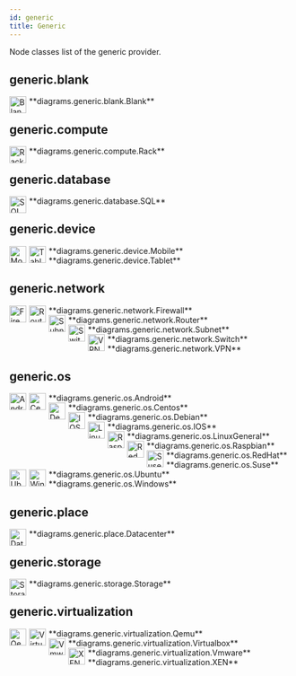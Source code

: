 ```yaml
---
id: generic
title: Generic
---
```


Node classes list of the generic provider.

## generic.blank


<img width="30" src="../../resources/generic/blank/blank.png" alt="Blank" style="float: left; padding-right: 5px;" >
**diagrams.generic.blank.Blank**

## generic.compute


<img width="30" src="../../resources/generic/compute/rack.png" alt="Rack" style="float: left; padding-right: 5px;" >
**diagrams.generic.compute.Rack**

## generic.database


<img width="30" src="../../resources/generic/database/sql.png" alt="SQL" style="float: left; padding-right: 5px;" >
**diagrams.generic.database.SQL**

## generic.device


<img width="30" src="../../resources/generic/device/mobile.png" alt="Mobile" style="float: left; padding-right: 5px;" >
**diagrams.generic.device.Mobile**

<img width="30" src="../../resources/generic/device/tablet.png" alt="Tablet" style="float: left; padding-right: 5px;" >
**diagrams.generic.device.Tablet**

## generic.network


<img width="30" src="../../resources/generic/network/firewall.png" alt="Firewall" style="float: left; padding-right: 5px;" >
**diagrams.generic.network.Firewall**

<img width="30" src="../../resources/generic/network/router.png" alt="Router" style="float: left; padding-right: 5px;" >
**diagrams.generic.network.Router**

<img width="30" src="../../resources/generic/network/subnet.png" alt="Subnet" style="float: left; padding-right: 5px;" >
**diagrams.generic.network.Subnet**

<img width="30" src="../../resources/generic/network/switch.png" alt="Switch" style="float: left; padding-right: 5px;" >
**diagrams.generic.network.Switch**

<img width="30" src="../../resources/generic/network/vpn.png" alt="VPN" style="float: left; padding-right: 5px;" >
**diagrams.generic.network.VPN**

## generic.os


<img width="30" src="../../resources/generic/os/android.png" alt="Android" style="float: left; padding-right: 5px;" >
**diagrams.generic.os.Android**

<img width="30" src="../../resources/generic/os/centos.png" alt="Centos" style="float: left; padding-right: 5px;" >
**diagrams.generic.os.Centos**

<img width="30" src="../../resources/generic/os/debian.png" alt="Debian" style="float: left; padding-right: 5px;" >
**diagrams.generic.os.Debian**

<img width="30" src="../../resources/generic/os/ios.png" alt="IOS" style="float: left; padding-right: 5px;" >
**diagrams.generic.os.IOS**

<img width="30" src="../../resources/generic/os/linux-general.png" alt="LinuxGeneral" style="float: left; padding-right: 5px;" >
**diagrams.generic.os.LinuxGeneral**

<img width="30" src="../../resources/generic/os/raspbian.png" alt="Raspbian" style="float: left; padding-right: 5px;" >
**diagrams.generic.os.Raspbian**

<img width="30" src="../../resources/generic/os/red-hat.png" alt="RedHat" style="float: left; padding-right: 5px;" >
**diagrams.generic.os.RedHat**

<img width="30" src="../../resources/generic/os/suse.png" alt="Suse" style="float: left; padding-right: 5px;" >
**diagrams.generic.os.Suse**

<img width="30" src="../../resources/generic/os/ubuntu.png" alt="Ubuntu" style="float: left; padding-right: 5px;" >
**diagrams.generic.os.Ubuntu**

<img width="30" src="../../resources/generic/os/windows.png" alt="Windows" style="float: left; padding-right: 5px;" >
**diagrams.generic.os.Windows**

## generic.place


<img width="30" src="../../resources/generic/place/datacenter.png" alt="Datacenter" style="float: left; padding-right: 5px;" >
**diagrams.generic.place.Datacenter**

## generic.storage


<img width="30" src="../../resources/generic/storage/storage.png" alt="Storage" style="float: left; padding-right: 5px;" >
**diagrams.generic.storage.Storage**

## generic.virtualization


<img width="30" src="../../resources/generic/virtualization/qemu.png" alt="Qemu" style="float: left; padding-right: 5px;" >
**diagrams.generic.virtualization.Qemu**

<img width="30" src="../../resources/generic/virtualization/virtualbox.png" alt="Virtualbox" style="float: left; padding-right: 5px;" >
**diagrams.generic.virtualization.Virtualbox**

<img width="30" src="../../resources/generic/virtualization/vmware.png" alt="Vmware" style="float: left; padding-right: 5px;" >
**diagrams.generic.virtualization.Vmware**

<img width="30" src="../../resources/generic/virtualization/xen.png" alt="XEN" style="float: left; padding-right: 5px;" >
**diagrams.generic.virtualization.XEN**
